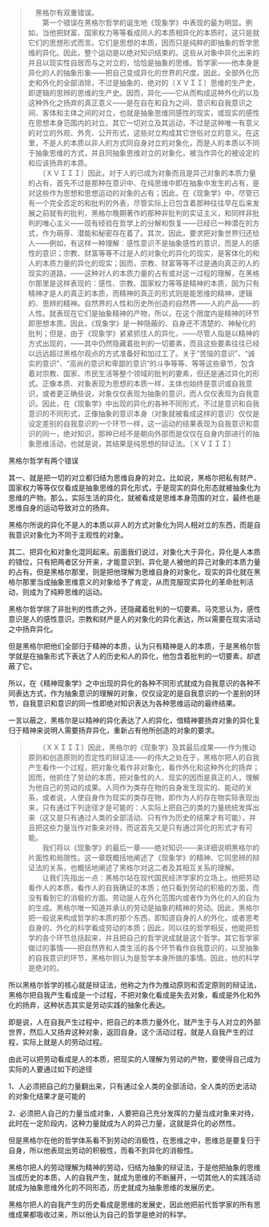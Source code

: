 <blockquote data-pid="88shiWcn">　黑格尔有双重错误。<br>　　第一个错误在黑格尔哲学的诞生地《现象学》中表现的最为明显。例如，当他把财富、国家权力等等看成同人的本质相异化的本质时，这只是就它们的思想形式而言。它们是思想的本质，因而只是纯粹的即抽象的哲学思维的异化。因此，整个运动是以绝对知识结束的。这些从对象中异化出来的并且以现实性自居而与之对立的，恰恰是抽象的思维。哲学家——他本身是异化的人的抽象形象——把自己变成异化的世界的尺度。因此，全部外化历史和外化的全部消除，不过是抽象的、绝对的〔ＸＶＩＩ〕思维的生产史，即逻辑的思辨的思维的生产史。因而，异化——它从而构成这种外化的以及这种外化之扬弃的真正意义——是在自在和自为之间、意识和自我意识之间、客体和主体之间的对立，也就是抽象思维同感性的现实，或现实的感性在思想本身范围内的对立。其它一切对立及其运动，不过是这种唯一有意义的对立的外观、外壳、公开形式，这些对立构成其它世俗对立的意义。在这里，不是人的本质以非人的方式同自身对立的对象化，而是人的本质以不同于抽象思维的方式，并且同抽象思维对立的对象化，被当作异化的被设定的和应该扬弃的本质。<br>　　〔ＸＶＩＩＩ〕因此，对于人的已成为对象而且是异己对象的本质力量的占有，首先不过是那种在意识中、在纯思维中即在抽象中发生的占有，是对这些作为思想和思想运动的对象的占有；因此，在《现象学》中，尽管已有一个完全否定的和批判的外表，尽管实际上已包含着那种往往早在后来发展之前就有的批判，黑格尔晚期著作的那种非批判的实证主义，和同样非批判的唯心主义——现有经验在哲学上的分解和恢复——已经已一种潜在的方式，作为萌芽、潜能和秘密存在着了。其次，因此，要求把对象世界归还给人——例如，有这样一种理解︰感性意识不是抽象感性的意识，而是人的感性的意识；宗教、财富等等不过是人的对象化的异化的现实，是客体化的和人的本质力量的异化的现实；因而，宗教、财富等等不过是通向真正的人的现实的道路，——这种对人的本质力量的占有或对这一过程的理解，在黑格尔那里是这样表现的：感性、宗教、国家权力等等是精神的本质，因为只有精神才是人的真正的本质，而精神的真正的形式则是能思维的精神，逻辑的、思辨的精神。自然界的人性和历史所创造的自然界——人的产品——的人性。就表现在它们是抽象精神的产物，所以，在这个限度内是精神的环节即思想本质。因此，《现象学》是一种隐蔽的、自身还不清楚的、神秘化的批判；但是，由于《现象学》紧紧抓住人的异化，——尽管人指是以精神的方式出现的，——其中仍然隐藏着批判的一切要素，而且这些要素往往已经以远远超过黑格尔观点的方式准备好和加过工了。关于“苦恼的意识”、“诚实的意识”、“高尚的意识和卑鄙的意识”的斗争等等、等等这些章节，包含着对宗教、国家、市民生活等整个领域的批判的要素，但还是通过异化的形式。正像本质、对象表现为思想的本质一样，主体也始终是意识或自我意识，或者更正确些说，对象仅仅表现为抽象的意识，而人仅仅表现为自我意识。因此，在《现象学》中出现的异化的各种不同形式，不过是意识和自我意识的不同形式，正像抽象的意识本身（对象就被看成这样的意识）仅仅是设定差别的自我意识的一个环节一样，这一运动的结果表现为自我意识和意识的同一，绝对知识，那种已经不是朝向外部而是仅仅在自身内部进行的抽象思维活动，也就是说，其结果是纯思想的辩证法。〔ＸＶＩＩＩ〕</blockquote><p data-pid="Hk1zxH9F">黑格尔哲学有两个错误</p><p data-pid="YyyeWVnY">其一、就是把一切的对立都归结为思维自身的对立。比如说，黑格尔把私有财产、国家权力等等仅仅看成是抽象思维的异化形式，于是现实的异化形态就被抽象化为思维的产物。那么，实际生活的异化，就被看成是思维本身范围的对立，最终也是思维自身的运动导致对立的扬弃。</p><p data-pid="TEbmBLa6">黑格尔所说的异化不是人的本质以非人的方式对象化为同人相对立的东西，而是自我意识对象化为不同于主观性的对象。</p><p data-pid="M6DGJYDN">其二、把异化和对象化混同起来。前面我们说过，对象化大于异化，异化是人本质的错位，只有把两者区分开来，才能意识到，异化是人被他的异己对象的本质力量的占有。但是黑格尔那里，则是把他理解为思维自身的对象化，现实的异化就在黑格尔那里当成抽象思维意义的对象给予了肯定，从而克服现实异化的革命批判活动，则成为了纯粹思维的运动。</p><p data-pid="JGWRgDgE">黑格尔哲学除了非批判的性质之外，还隐藏着批判的一切要素。马克思认为，感性意识是人的感性意识，宗教和财产是人的对象化的异化表达，所以需要在现实活动之中扬弃异化。</p><p data-pid="unakI47J">但是黑格尔把他们全部归于精神的本质，认为只有精神是人的本质，于是黑格尔哲学就是在抽象形式下表达了人的历史和人的异化，他包含着批判的一切要素，却遮蔽了它。</p><p data-pid="1-aNqt5l">所以，在《精神现象学》之中出现的异化的各种不同形式就成为自我意识的各种不同表达方式，作为抽象意识的理解的对象，仅仅设定的是自我意识的一个差别的环节，自我意识和意识的同一性即绝对知识表达为各种思维运动的最终结果。</p><p data-pid="CTXP60rt">一言以蔽之，黑格尔是以精神的异化表达了人的异化，借精神要扬弃对象的异化复归于精神来说明人需要扬弃异化，重新占有他所创造的对象的要求。</p><blockquote data-pid="DsPw8iWZ">　　〔ＸＸＩＩＩ〕因此，黑格尔的《现象学》及其最后成果——作为推动原则和创造原则的否定性的辩证法——的伟大之处在于，黑格尔把人的自我产生看作一个过程，把对象化看作非对象化，看作外化和这种外化的扬弃；因而，他抓住了劳动的本质，把对象性的人、现实的因而是真正的人，理解为他自己的劳动的成果。人同作为类存在物的自身发生现实的、能动的关系，或者说，人使自身作为现实的类存在物，即作为人的存在物实际表现出来，只有通过下列途径才是可能的：人实际上把自己的类的力量统统发挥出来（这又是只有通过人类的全部活动、只有作为历史的结果才有可能），并且把这些力量当作对象来对待，而这首先又是只有通过异化的形式才有可能。<br>　　我们将以《现象学》的最后一章——绝对知识——来详细说明黑格尔的片面性和局限性。这一章既概括地阐述了《现象学》的精神、它同思辨的辩证法的关系，也概括地阐述了黑格尔对这二者及其相互关系的理解。<br>　　让我们先指出一点︰黑格尔站在现代国民经济学家的立场上。他把劳动看作人的本质，看作人的自我确证的本质；他只看到劳动的积极的方面，而没有看到它的消极的方面。劳动是人在外化范围内或者作为外化的人的自为的生成。黑格尔唯一知道并承认的劳动是抽象的精神的劳动。因此，黑格尔把一般说来构成哲学的本质的那个东西，即知道自身的人的外化，或者思考自身的、外化的科学看成劳动的本质；因此，同以往的哲学相反，他能把哲学的各个环节总括起来，并且把自己的哲学说成就是这个哲学。其它哲学家做过的事情——把自然界和人类生活的各个环节看作自我意识的，以至抽象的自我意识的环节，黑格尔则认为是哲学本身所做的事情。因此，他的科学是绝对的。</blockquote><p data-pid="h599IXrS">所以黑格尔哲学的核心就是辩证法，他称之为作为推动原则和否定原则的辩证法，黑格尔把自我产生看成是一个过程，不把对象化看成是失去对象，看成是外化和外化的扬弃，这种状态其实是劳动实践的抽象化表达。</p><p data-pid="DBHPACSs">即是说，人在自我产生过程中，把自己的本质力量外化，就产生于与人对立的外部世界，然后人又扬弃这种对象，返回自身。这个活动过程，就是人自我产生的过程，实际上就是人的劳动过程。</p><p data-pid="HS-jpSJg">由此可以把劳动看成是人的本质，把现实的人理解为劳动的产物，要使得自己成为实际的人要通过如下的途径</p><p data-pid="vRN2SwiN">1、人必须把自己的力量翻出来，只有通过全人类的全部活动，全人类的历史活动的对象化结果才是可能的</p><p data-pid="TKpDwO3U">2、必须把人自己的力量当成对象，人要把自己充分发挥的力量当成对象来对待，此时在一定阶段内，这种力量就成为人的异己力量，这就是异化的必然性。</p><p data-pid="eENDbr3W">但是黑格尔在他的哲学体系看不到劳动的消极性，在思维之中，思维总是要复归于自身，所以他表现出劳动的积极性，而看不到异化的消极性。</p><p data-pid="S6nAbizA">黑格尔把人的劳动理解为精神的劳动，归结为抽象的辩证法，于是他把抽象的思维当成历史的本质，人的自我产生，就成为思维的不断展开，一切其他人的实践活动就成为抽象思维外化的不同形态，历史就成为抽象思维的发展历史。</p><p data-pid="fS-jIW1X">黑格尔把人的自我产生的历史看成是思维的发展史，因此他把前代哲学家的所有思维成果都吸收过来，所以他认为自己的哲学是绝对的科学。</p>